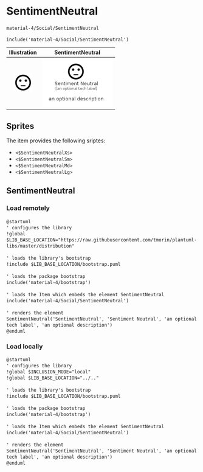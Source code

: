 # SentimentNeutral


```text
material-4/Social/SentimentNeutral
```

```text
include('material-4/Social/SentimentNeutral')
```



| Illustration | SentimentNeutral |
| :---: | :---: |
| ![illustration for Illustration](../../material-4/Social/SentimentNeutral.png) | ![illustration for SentimentNeutral](../../material-4/Social/SentimentNeutral.Local.png) |



## Sprites
The item provides the following sriptes:

- `<$SentimentNeutralXs>`
- `<$SentimentNeutralSm>`
- `<$SentimentNeutralMd>`
- `<$SentimentNeutralLg>`





## SentimentNeutral

### Load remotely
```plantuml
@startuml
' configures the library
!global $LIB_BASE_LOCATION="https://raw.githubusercontent.com/tmorin/plantuml-libs/master/distribution"

' loads the library's bootstrap
!include $LIB_BASE_LOCATION/bootstrap.puml

' loads the package bootstrap
include('material-4/bootstrap')

' loads the Item which embeds the element SentimentNeutral
include('material-4/Social/SentimentNeutral')

' renders the element
SentimentNeutral('SentimentNeutral', 'Sentiment Neutral', 'an optional tech label', 'an optional description')
@enduml
```

### Load locally
```plantuml
@startuml
' configures the library
!global $INCLUSION_MODE="local"
!global $LIB_BASE_LOCATION="../.."

' loads the library's bootstrap
!include $LIB_BASE_LOCATION/bootstrap.puml

' loads the package bootstrap
include('material-4/bootstrap')

' loads the Item which embeds the element SentimentNeutral
include('material-4/Social/SentimentNeutral')

' renders the element
SentimentNeutral('SentimentNeutral', 'Sentiment Neutral', 'an optional tech label', 'an optional description')
@enduml
```

